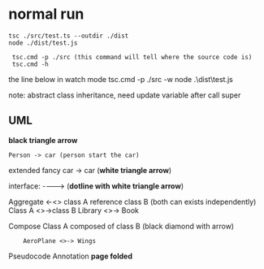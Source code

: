 # normal run

    tsc ./src/test.ts --outdir ./dist
    node ./dist/test.js
    
     tsc.cmd -p ./src (this command will tell where the source code is)
     tsc.cmd -h

the line below in watch mode
     tsc.cmd -p ./src -w 
     node .\dist\test.js

note: abstract class inheritance, need update variable after call super

## UML

**black triangle arrow**

    Person -> car (person start the car)

extended fancy car -> car (**white triangle arrow**)

interface: ----> (**dotline with white triangle arrow**)

Aggregate <-<>  class A reference class B (both can exists independently)
        Class A <>->class B
        Library <>-> Book 

Compose Class A composed of class B (black diamond with arrow)

        AeroPlane <>-> Wings 

Pseudocode Annotation **page folded**

